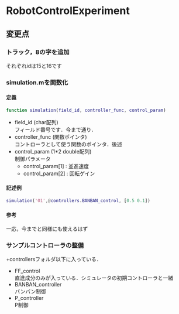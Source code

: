 # RobotControlExperiment

## 変更点

### トラック，8の字を追加
それぞれidは15と16です

### simulation.mを関数化
#### 定義
```MATLAB
function simulation(field_id, controller_func, control_param)
```
- field_id (char配列)<br>
フィールド番号です．今まで通り．
- controller_func (関数ポインタ)<br>
コントローラとして使う関数のポインタ．後述
- control_param (1*2 double配列)<br>
制御パラメータ
  - control_param[1] : 並進速度
  - control_param[2] : 回転ゲイン
#### 記述例
```MATLAB
simulation('01',@controllers.BANBAN_control, [0.5 0.1])
```
#### 参考
一応，今までと同様にも使えるはず

### サンプルコントローラの整備
+controllersフォルダ以下に入っている．
- FF_control<br>
直進成分のみが入っている．シミュレータの初期コントローラと一緒
- BANBAN_controller<br>
バンバン制御
- P_controller<br>
P制御
